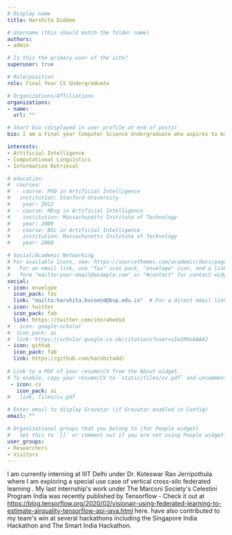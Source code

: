 ```yaml
---
# Display name
title: Harshita Diddee

# Username (this should match the folder name)
authors:
- admin

# Is this the primary user of the site?
superuser: true

# Role/position
role: Final Year CS Undergraduate 

# Organizations/Affiliations
organizations:
- name: 
  url: ""

# Short bio (displayed in user profile at end of posts)
bio: I am a Final year Computer Science Undergraduate who aspires to build Privacy-Preserving AI architectures. My research interests primarily include Federated Learning and Multilingual Voice Modeling architectures.

interests:
- Artificial Intelligence
- Computational Linguistics
- Information Retrieval

# education:
#  courses:
#  - course: PhD in Artificial Intelligence
#   institution: Stanford University
#    year: 2012
#  - course: MEng in Artificial Intelligence
#    institution: Massachusetts Institute of Technology
#    year: 2009
#  - course: BSc in Artificial Intelligence
#    institution: Massachusetts Institute of Technology
#    year: 2008

# Social/Academic Networking
# For available icons, see: https://sourcethemes.com/academic/docs/page-builder/#icons
#   For an email link, use "fas" icon pack, "envelope" icon, and a link in the
#   form "mailto:your-email@example.com" or "#contact" for contact widget.
social:
- icon: envelope
  icon_pack: fas
  link: "mailto:harshita.bvcoend@bvp.edu.in"  # For a direct email link, use "mailto:test@example.org".
- icon: twitter
  icon_pack: fab
  link: https://twitter.com/ihsrahedid
# - icon: google-scholar
#  icon_pack: ai
#  link: https://scholar.google.co.uk/citations?user=sIwtMXoAAAAJ
- icon: github
  icon_pack: fab
  link: https://github.com/harshitadd/
  
# Link to a PDF of your resume/CV from the About widget.
# To enable, copy your resume/CV to `static/files/cv.pdf` and uncomment the lines below.
 - icon: cv
   icon_pack: ai
#   link: files/cv.pdf

# Enter email to display Gravatar (if Gravatar enabled in Config)
email: ""

# Organizational groups that you belong to (for People widget)
#   Set this to `[]` or comment out if you are not using People widget.
user_groups:
- Researchers
- Visitors
---
```

I am currently interning at IIIT Delhi under Dr. Koteswar Rao Jerripothula where I am exploring a special use case of vertical cross-silo federated learning . My last internship's work under The Marconi Society's Celestini Program India was recently published by Tensorflow - Check it out at https://blog.tensorflow.org/2020/02/visionair-using-federated-learning-to-estimate-airquality-tensorflow-api-java.html here. have also contributed to my team's win at several hackathons including the Singapore India Hackathon and The Smart India Hackathon.
